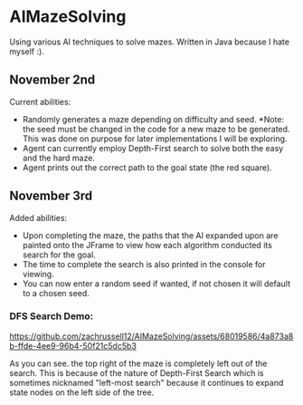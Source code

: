# AIMazeSolving

Using various AI techniques to solve mazes. Written in Java because I hate myself :).

## November 2nd

Current abilities:
- Randomly generates a maze depending on difficulty and seed.
  *Note: the seed must be changed in the code for a new maze to be generated. This was done on purpose for later implementations I will be exploring.
- Agent can currently employ Depth-First search to solve both the easy and the hard maze.
- Agent prints out the correct path to the goal state (the red square).

## November 3rd

Added abilities:
- Upon completing the maze, the paths that the AI expanded upon are painted onto the JFrame to view how each algorithm conducted its search for the goal.
- The time to complete the search is also printed in the console for viewing.
- You can now enter a random seed if wanted, if not chosen it will default to a chosen seed. 

### DFS Search Demo:
https://github.com/zachrussell12/AIMazeSolving/assets/68019586/4a873a8b-ffde-4ee9-96b4-50f21c5dc5b3

As you can see. the top right of the maze is completely left out of the search. This is because of the nature of Depth-First Search which is sometimes nicknamed "left-most search" because it continues to expand state nodes on the left side of the tree.

